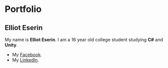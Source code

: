 # Portfolio
## Elliot Eserin

My name is **Elliot Eserin**. I am a 16 year old college student studying **C#** and **Unity**.

- My [Facebook](https://www.facebook.com).
- My [LinkedIn](https://www.LinkedIn.com).
